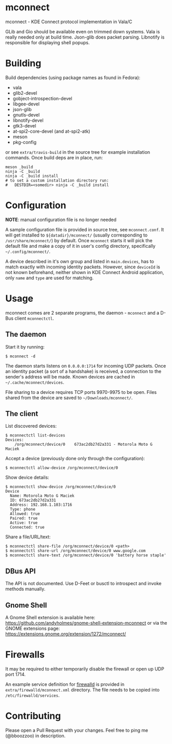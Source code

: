 # mconnect
mconnect - KDE Connect protocol implementation in Vala/C

GLib and Gio should be available even on trimmed down systems. Vala is really
needed only at build time. Json-glib does packet parsing. Libnotify is
responsible for displaying shell popups.

# Building

Build dependencies (using package names as found in Fedora):

- vala
- glib2-devel
- gobject-introspection-devel
- libgee-devel
- json-glib
- gnutls-devel
- libnotify-devel
- gtk3-devel
- at-spi2-core-devel (and at-spi2-atk)
- meson
- pkg-config

or see `extra/travis-build` in the source tree for example installation
commands. Once build deps are in place, run:

    meson _build
    ninja -C _build
    ninja -C _build install
    # to set a custom installation directory run:
    #   DESTDIR=<somedir> ninja -C _build install

# Configuration

**NOTE**: manual configuration file is no longer needed

A sample configuration file is provided in source tree, see
`mconnect.conf`. It will get installed to `${datadir}/mconnect/`
(usually corresponding to `/usr/share/mconnect/`) by default. Once
`mconnect` starts it will pick the default file and make a copy of it
in user's config directory, specifically `~/.config/mconnect/`.

A device described in it's own group and listed in `main.devices`, has
to match exactly with incoming identity packets. However, since
`deviceId` is not known beforehand, neither shown in KDE Connect
Android application, only `name` and `type` are used for matching.

# Usage

mconnect comes are 2 separate programs, the daemon - `mconnect` and a D-Bus
client `mconnectctl`.

## The daemon

Start it by running:

```
$ mconnect -d
```

The daemon starts listens on `0.0.0.0:1714` for incoming UDP packets. Once an
identity packet (a sort of a handshake) is received, a connection to the
sender's address will be made. Known devices are cached in
`~/.cache/mconnect/devices`.

File sharing to a device requires TCP ports 9970-9975 to be open. Files shared
from the device are saved to `~/Downloads/mconnect/`.

## The client

List discovered devices:

```
$ mconnectctl list-devices
Devices:
    /org/mconnect/device/0    673ac2db27d2a331 - Motorola Moto G Maciek
```

Accept a device (previously done only through the configuration):

```
$ mconnectctl allow-device /org/mconnect/device/0
```

Show device details:

```
$ mconnectctl show-device /org/mconnect/device/0
Device 
  Name: Motorola Moto G Maciek
  ID: 673ac2db27d2a331
  Address: 192.168.1.103:1716
  Type: phone
  Allowed: true
  Paired: true
  Active: true
  Connected: true
```

Share a file/URL/text:

```
$ mconnectctl share-file /org/mconnect/device/0 <path>
$ mconnectctl share-url /org/mconnect/device/0 www.google.com
$ mconnectctl share-text /org/mconnect/device/0 'battery horse staple'
```


## DBus API

The API is not documented. Use D-Feet or busctl to introspect and invoke methods
manually.

## Gnome Shell

A Gnome Shell extension is available here:
https://github.com/andyholmes/gnome-shell-extension-mconnect or via the GNOME
extensions page: https://extensions.gnome.org/extension/1272/mconnect/


# Firewalls

It may be required to either temporarily disable the firewall or open up UDP
port 1714.

An example service definition for [firewalld](http://www.firewalld.org/) is
provided in `extra/firewalld/mconnect.xml` directory. The file needs to be
copied into `/etc/firewalld/services`.

# Contributing

Please open a Pull Request with your changes. Feel free to ping me (@bboozzoo)
in description.
